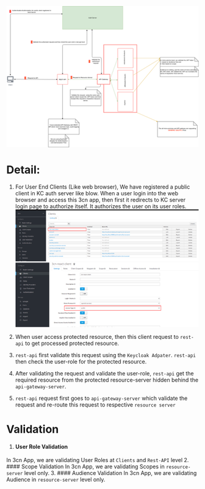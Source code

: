 ![Auth Flow](auth-flow-v1.png)

Detail:
======
1. For User End Clients (Like web browser), We have registered a public client in KC auth server like blow. When a user login into the web browser and access this 3cn app, then first it redirects to KC server login page to authorize itself.
It authorizes the user on its user roles.
![3CN React Client](3cn-react-client.png)
![3CN React Client Access Type](3cn-react-client-access-type.png)
   
2. When user access protected resource, then this client request to `rest-api` to get processed protected resource. 
3. `rest-api` first validate this request using the `Keycloak Adpater`. `rest-api` then check the user-role for the protected resource.
4. After validating the request and validate the user-role, `rest-api` get the required resource from the protected resource-server hidden behind the `api-gateway-server`.
5. `rest-api` request first goes to `api-gateway-server` which validate the request and re-route this request to respective `resource server`

Validation
==========
1. #### User Role Validation
In 3cn App, we are validating User Roles at `Clients` and `Rest-API` level
2. #### Scope Validation
In 3cn App, we are validating Scopes in `resource-server` level only.
3. #### Audience Validation
In 3cn App, we are validating Audience in `resource-server` level only.